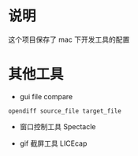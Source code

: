 # 说明
这个项目保存了 mac 下开发工具的配置


# 其他工具
* gui file compare

~~~
opendiff source_file target_file
~~~

* 窗口控制工具 
Spectacle

* gif 截屏工具
LICEcap